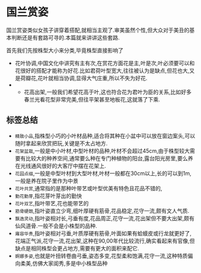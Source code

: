 # 国兰赏姿

国兰赏姿类似女孩子讲穿着搭配,就相当主观了.审美虽然个性,但大众对于美丑的基本判断还是有套路可寻的.本篇就来讲讲这些套路.

首先我们先按株型大小来分类,毕竟株型直接影响了

+ 花叶协调,中国文化中讲究有主有次,在赏花方面花是主,叶是次,叶必须要可以和花很好的搭配才能称为好花.比如君荷叶型宽大,往往被认为是缺点,但花也大,又是荷瓣花,花叶就相当协调,显得大气庄重,所以不失为好花.
+ + 花高出架,一般我们希望花高于叶,这也符合花为君叶为臣的关系,比如好多春兰光看花型非常完美,但往平架甚至地板花,这就落了下乘.

## 标签总结

+ `精致小品`,指株型小巧的小叶材品种,适合将其种在小盆中可以放在窗边案头,可以随时拿起来欣赏把玩,关键是不太占地方.
+ `花架盆栽`,一般是中小叶材,中型叶材的品种,叶材不会超过45cm,由于株型较大需要有比较大的种养空间,通常要么种在专门种植物的阳台,露台阳光房里,要么养在光线通风很好的大客厅中摆在花架上.
+ `花园点缀`,一般是中型叶材到大型叶材,叶材一般都在30cm以上,长的可以到1m,一般是养在院子里作为中景
+ `花叶共赏`,通常指的是那种叶带艺或叶型优美有特色且花品不错的,
+ `勤花勤芽`,指花芽叶芽出的勤快
+ `花叶双艺`,指叶带艺,花也能带艺的
+ `筋骨硬朗`,指叶姿直立少弯,细叶厚硬有筋骨,花品稳定,花守一流,颇有文人气质.
+ `飘逸灵动`,指叶姿相对长,弓垂有度,花品周正,花守一流,花出架但不要大出架,颇有仙风道骨.一般不会是小株型的品种.
+ `雍容华贵`,指叶姿相对弓垂,叶质厚硬有筋骨,叶面如果有蛤蟆皮或行龙就更好了,花端正气派,花守一流,花出架,这种在90,00年代比较流行,确实看起来有官像,但缺点是相同株型会更占地方,需要有更大的面积来配它.
+ `婀娜多姿`,也就是叶扭转卷曲弓垂,姿态多变,花型柔和饱满,花守一流,这种特质偏向柔美,仿佛大家闺秀,多是中小株型品种
